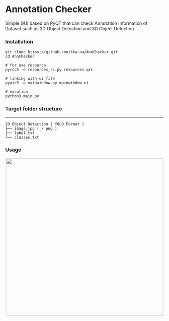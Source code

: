 # Annotation Checker

Simple GUI based on PyQT that can check Annotation information of Dataset such as 2D Object Detection and 3D Object Detection.

### Installation

```
git clone https://github.com/kka-na/AnnChecker.git
cd AnnChecker

# for use resource
pyrcc5 -o resources_rc.py resources.qrc 

# linking with ui file
pyuic5 -o mainwindow.py mainwindow.ui

# excution
python3 main.py
```

### Target folder structure
-----
    2D Object Detection ( YOLO Format )
    ├── image.jpg ( / png )
    ├── label.txt 
    └── classes.txt 


### Usage
<p align="center">
  <img width="500" src="documentation/test_coco.gif"/>
</p>

